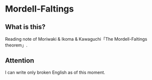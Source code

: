 # Mordell-Faltings
## What is this?
Reading note of Moriwaki &amp; Ikoma &amp; Kawaguchi「The Mordell-Faltings theorem」.

## Attention
I can write only broken English as of this moment.  
